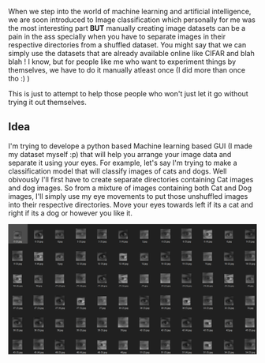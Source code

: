 
When we step into the world of machine learning and artificial intelligence, we are 
soon introduced to Image classification which personally for me was the most interesting part **BUT**
manually creating image datasets can be a pain in the ass specially when you have to separate 
images in their respective directories from a shuffled dataset. You might say that we can simply use the 
datasets that are already available online like CIFAR and blah blah ! 
I know, but for people like me who want to experiment things by themselves, we have to do it manually atleast once (I did more than once tho :)  )

This is just to attempt to help those people who won't just let it go without trying it out themselves.

## Idea
I'm trying to develope a python based Machine learning based GUI (I made my dataset myself :p) that will help you arrange your image data and separate it using your eyes.
For example, let's say I'm trying to make a classification model that will classify images of cats and dogs. Well obivously I'll first have to create separate directories containing Cat images
and dog images. So from a mixture of images containing both Cat and Dog images, I'll simply use my eye movements to put those unshuffled images into their respective directories. Move your eyes towards
left if its a cat and right if its a dog or however you like it.

![example](https://github.com/AryanSethi/ML_Dataset_Labelling_with_eyes/blob/master/eg.png)

